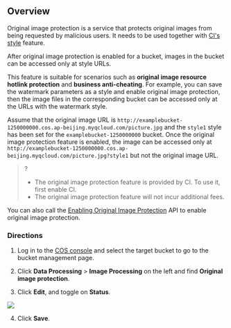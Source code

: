 ## Overview

Original image protection is a service that protects original images from being requested by malicious users. It needs to be used together with [CI's style](https://intl.cloud.tencent.com/document/product/436/36569) feature. 

After original image protection is enabled for a bucket, images in the bucket can be accessed only at style URLs.

This feature is suitable for scenarios such as **original image resource hotlink protection** and **business anti-cheating**. For example, you can save the watermark parameters as a style and enable original image protection, then the image files in the corresponding bucket can be accessed only at the URLs with the watermark style.

Assume that the original image URL is `http://examplebucket-1250000000.cos.ap-beijing.myqcloud.com/picture.jpg` and the `style1` style has been set for the `examplebucket-1250000000` bucket. Once the original image protection feature is enabled, the image can be accessed only at `http://examplebucket-1250000000.cos.ap-beijing.myqcloud.com/picture.jpg?style1` but not the original image URL.

>?
>
> - The original image protection feature is provided by CI. To use it, first enable CI.
> - The original image protection feature will not incur additional fees.

You can also call the [Enabling Original Image Protection](https://intl.cloud.tencent.com/document/product/1045/33711) API to enable original image protection.

### Directions

1. Log in to the [COS console](https://console.cloud.tencent.com/cos5/bucket) and select the target bucket to go to the bucket management page.

2. Click **Data Processing** > **Image Processing** on the left and find **Original image protection**.

3. Click **Edit**, and toggle on **Status**. 

![](https://staticintl.cloudcachetci.com/yehe/backend-news/byFW613_%E4%BC%81%E4%B8%9A%E5%BE%AE%E4%BF%A1%E6%88%AA%E5%9B%BE_5a825ab9-9077-4650-9d08-1e67590d3227.png)

4. Click **Save**.

